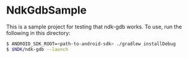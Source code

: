 # NdkGdbSample

This is a sample project for testing that ndk-gdb works. To use, run the
following in this directory:

```bash
$ ANDROID_SDK_ROOT=<path-to-android-sdk> ./gradlew installDebug
$ $NDK/ndk-gdb --launch
```
